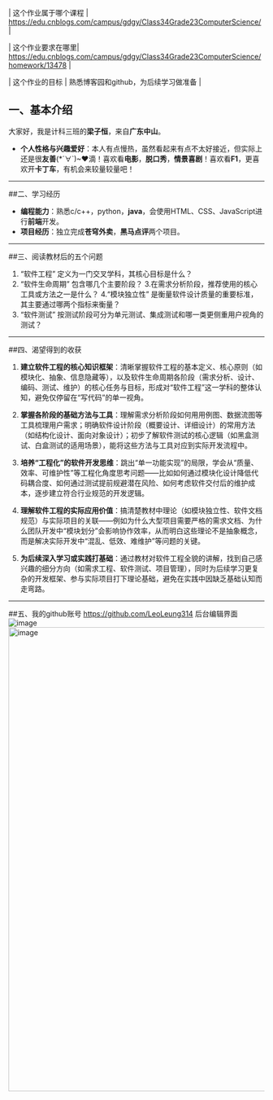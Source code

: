 | 这个作业属于哪个课程 | https://edu.cnblogs.com/campus/gdgy/Class34Grade23ComputerScience/ |

| 这个作业要求在哪里| https://edu.cnblogs.com/campus/gdgy/Class34Grade23ComputerScience/homework/13478 |

| 这个作业的目标 | 熟悉博客园和github，为后续学习做准备 |

## 一、基本介绍
大家好，我是计科三班的**梁子恒**，来自**广东中山**。
* **个人性格与兴趣爱好**：本人有点慢热，虽然看起来有点不太好接近，但实际上还是很**友善**(*´∀`)~♥滴！喜欢看**电影**，**脱口秀**，**情景喜剧**！喜欢看**F1**，更喜欢开**卡丁车**，有机会来较量较量吧！

---

##二、学习经历
* **编程能力**：熟悉c/c++，python，**java**，会使用HTML、CSS、JavaScript进行**前端**开发。
* **项目经历**：独立完成**苍穹外卖**，**黑马点评**两个项目。

---

##三、阅读教材后的五个问题
1. “软件工程” 定义为一门交叉学科，其核心目标是什么？
2. “软件生命周期” 包含哪几个主要阶段？
3.在需求分析阶段，推荐使用的核心工具或方法之一是什么？
4.“模块独立性” 是衡量软件设计质量的重要标准，其主要通过哪两个指标来衡量？
5. “软件测试” 按测试阶段可分为单元测试、集成测试和哪一类更侧重用户视角的测试？

---

##四、渴望得到的收获
1. **建立软件工程的核心知识框架**：清晰掌握软件工程的基本定义、核心原则（如模块化、抽象、信息隐藏等），以及软件生命周期各阶段（需求分析、设计、编码、测试、维护）的核心任务与目标，形成对“软件工程”这一学科的整体认知，避免仅停留在“写代码”的单一视角。

2. **掌握各阶段的基础方法与工具**：理解需求分析阶段如何用用例图、数据流图等工具梳理用户需求；明确软件设计阶段（概要设计、详细设计）的常用方法（如结构化设计、面向对象设计）；初步了解软件测试的核心逻辑（如黑盒测试、白盒测试的适用场景），能将这些方法与工具对应到实际开发流程中。

3. **培养“工程化”的软件开发思维**：跳出“单一功能实现”的局限，学会从“质量、效率、可维护性”等工程化角度思考问题——比如如何通过模块化设计降低代码耦合度、如何通过测试提前规避潜在风险、如何考虑软件交付后的维护成本，逐步建立符合行业规范的开发逻辑。

4. **理解软件工程的实际应用价值**：搞清楚教材中理论（如模块独立性、软件文档规范）与实际项目的关联——例如为什么大型项目需要严格的需求文档、为什么团队开发中“模块划分”会影响协作效率，从而明白这些理论不是抽象概念，而是解决实际开发中“混乱、低效、难维护”等问题的关键。

5. **为后续深入学习或实践打基础**：通过教材对软件工程全貌的讲解，找到自己感兴趣的细分方向（如需求工程、软件测试、项目管理），同时为后续学习更复杂的开发框架、参与实际项目打下理论基础，避免在实践中因缺乏基础认知而走弯路。

---

##五、我的github账号
https://github.com/LeoLeung314
后台编辑界面
![image](https://img2024.cnblogs.com/blog/3698902/202509/3698902-20250905195736757-994354034.png)
<img width="1920" height="912" alt="image" src="https://github.com/user-attachments/assets/0593774c-e755-4b84-b6ef-2ff13e592693" />
